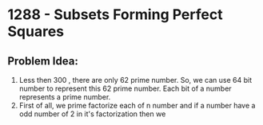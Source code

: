 # 1288 - Subsets Forming Perfect Squares
##  Problem Idea:

 1. Less then 300 , there are only 62 prime number. So, we can use 64 bit number to represent this 62 prime number. Each bit of a number represents a prime number.
 2. First of all, we prime factorize each of n number and if a number have a odd number of 2 in it's factorization then we 


<!--stackedit_data:
eyJoaXN0b3J5IjpbNTQzMTM5MDE3XX0=
-->